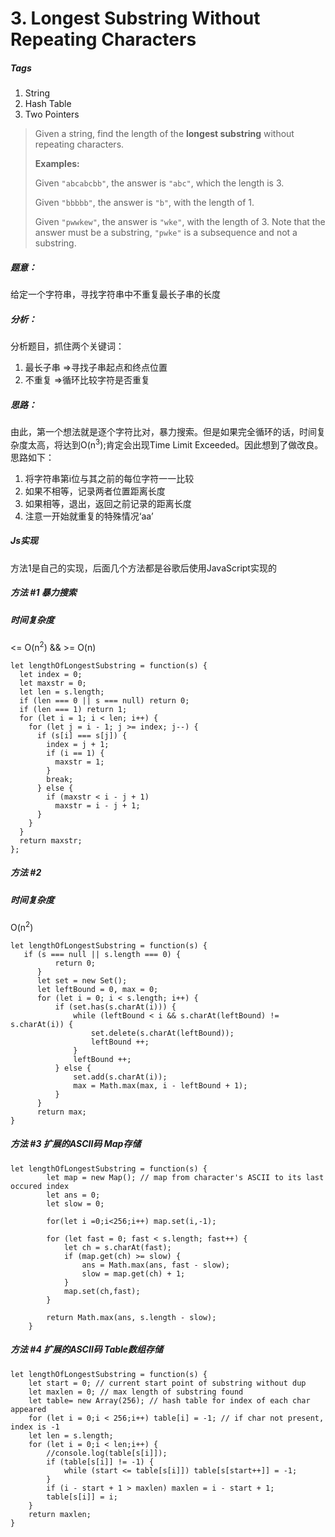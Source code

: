 # 3. Longest Substring Without Repeating Characters
##### Tags
1. String
2. Hash Table
3. Two Pointers

>Given a string, find the length of the <strong>longest substring</strong> without repeating characters.
>
><strong>Examples:</strong>
>
>Given `"abcabcbb"`, the answer is `"abc"`, which the length is 3.
>
>Given `"bbbbb"`, the answer is `"b"`, with the length of 1.
>
>Given `"pwwkew"`, the answer is `"wke"`, with the length of 3. Note that the answer must be a substring, `"pwke"` is a subsequence and not a substring.

##### 题意：
给定一个字符串，寻找字符串中不重复最长子串的长度

##### 分析：
分析题目，抓住两个关键词：
1. 最长子串 =>寻找子串起点和终点位置
2. 不重复 =>循环比较字符是否重复

##### 思路：
由此，第一个想法就是逐个字符比对，暴力搜索。但是如果完全循环的话，时间复杂度太高，将达到O(n<sup>3</sup>);肯定会出现Time Limit Exceeded。因此想到了做改良。思路如下：
1. 将字符串第i位与其之前的每位字符一一比较
2. 如果不相等，记录两者位置距离长度
3. 如果相等，退出，返回之前记录的距离长度
4. 注意一开始就重复的特殊情况‘aa’

##### Js实现
方法1是自己的实现，后面几个方法都是谷歌后使用JavaScript实现的
##### 方法 #1 暴力搜索
##### 时间复杂度
 <= O(n<sup>2</sup>) && >= O(n)

```
let lengthOfLongestSubstring = function(s) {
  let index = 0;
  let maxstr = 0;
  let len = s.length;
  if (len === 0 || s === null) return 0;
  if (len === 1) return 1;
  for (let i = 1; i < len; i++) {
    for (let j = i - 1; j >= index; j--) {
      if (s[i] === s[j]) {
        index = j + 1;
        if (i == 1) {
          maxstr = 1;
        }
        break;
      } else {
        if (maxstr < i - j + 1)
          maxstr = i - j + 1;
      }
    }
  }
  return maxstr;
};
```

##### 方法 #2 
##### 时间复杂度
O(n<sup>2</sup>)

```
let lengthOfLongestSubstring = function(s) {
   if (s === null || s.length === 0) {
          return 0;
      }
      let set = new Set();
      let leftBound = 0, max = 0;
      for (let i = 0; i < s.length; i++) {
          if (set.has(s.charAt(i))) {
              while (leftBound < i && s.charAt(leftBound) != s.charAt(i)) {
                  set.delete(s.charAt(leftBound));
                  leftBound ++;
              }
              leftBound ++;
          } else {
              set.add(s.charAt(i));
              max = Math.max(max, i - leftBound + 1);
          }
      }
      return max;
}
```

##### 方法 #3 扩展的ASCII码 Map存储

```
let lengthOfLongestSubstring = function(s) {
        let map = new Map(); // map from character's ASCII to its last occured index
        let ans = 0;
        let slow = 0;

        for(let i =0;i<256;i++) map.set(i,-1);

        for (let fast = 0; fast < s.length; fast++) {
            let ch = s.charAt(fast);
            if (map.get(ch) >= slow) {
                ans = Math.max(ans, fast - slow);
                slow = map.get(ch) + 1;
            }
            map.set(ch,fast);
        }

        return Math.max(ans, s.length - slow);
    }
```

##### 方法 #4 扩展的ASCII码 Table数组存储

```
let lengthOfLongestSubstring = function(s) {
    let start = 0; // current start point of substring without dup
    let maxlen = 0; // max length of substring found
    let table= new Array(256); // hash table for index of each char appeared
    for (let i = 0;i < 256;i++) table[i] = -1; // if char not present, index is -1
    let len = s.length;
    for (let i = 0;i < len;i++) {
        //console.log(table[s[i]]);
        if (table[s[i]] != -1) {
            while (start <= table[s[i]]) table[s[start++]] = -1;
        }
        if (i - start + 1 > maxlen) maxlen = i - start + 1;
        table[s[i]] = i;
    }
    return maxlen;
}
```








